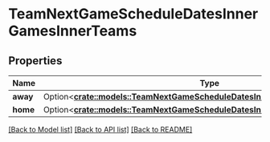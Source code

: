 # TeamNextGameScheduleDatesInnerGamesInnerTeams

## Properties

Name | Type | Description | Notes
------------ | ------------- | ------------- | -------------
**away** | Option<[**crate::models::TeamNextGameScheduleDatesInnerGamesInnerTeamsAway**](Team_nextGameSchedule_dates_inner_games_inner_teams_away.md)> |  | [optional]
**home** | Option<[**crate::models::TeamNextGameScheduleDatesInnerGamesInnerTeamsHome**](Team_nextGameSchedule_dates_inner_games_inner_teams_home.md)> |  | [optional]

[[Back to Model list]](../README.md#documentation-for-models) [[Back to API list]](../README.md#documentation-for-api-endpoints) [[Back to README]](../README.md)


